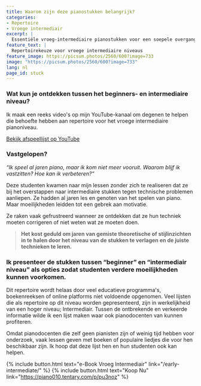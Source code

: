 ```yaml
---
title: Waarom zijn deze pianostukken belangrijk?
categories:
- Repertoire
- Vroege intermediair
excerpt: |
  Essentiële vroeg-intermediaire pianostukken voor een soepele overgang van beginner naar gevorderd. Onze YouTube-playlist en e-boek helpen studenten technische uitdagingen aan te gaan, frustratie te voorkomen en zelfverzekerd vooruit te gaan.
feature_text: |
  Repertoirekeuze voor vroege intermediaire niveaus
feature_image: https://picsum.photos/2560/600?image=733
image: "https://picsum.photos/2560/600?image=733"
lang: nl
page_id: stuck
---
```


### Wat kun je ontdekken tussen het beginners- en intermediaire niveau?

Ik maak een reeks video's op mijn YouTube-kanaal om degenen te helpen die behoefte hebben aan repertoire voor het vroege intermediaire pianoniveau.

​[Bekijk afspeellijst op YouTube](https://www.youtube.com/playlist?list=PLoEVTzF1FSNF3wVZ9sMMEoSVKzxYDL5Zk) 

### Vastgelopen?

_“Ik speel al jaren piano, maar ik kom niet meer vooruit. Waarom blijf ik vastzitten? Hoe kan ik verbeteren?”_

Deze studenten kwamen naar mijn lessen zonder zich te realiseren dat ze bij het overstappen naar intermediaire stukken tegen technische problemen aanliepen. Ze hadden al jaren les en genoten van het spelen van piano. Maar moeilijkheden leidden tot een gebrek aan motivatie.

Ze raken vaak gefrustreerd wanneer ze ontdekken dat ze hun techniek moeten corrigeren of niet weten wat ze moeten doen.

> **Het kost geduld om jaren van gemiste theoretische of stijlinzichten in te halen door het niveau van de stukken te verlagen en de juiste technieken te leren.**

### Ik presenteer de stukken tussen “beginner” en “intermediair niveau” als opties zodat studenten verdere moeilijkheden kunnen voorkomen.

Dit repertoire wordt helaas door veel educatieve programma's, boekenreeksen of online platforms niet voldoende opgenomen. Veel lijsten die als repertoire op dit niveau worden gepresenteerd, zijn in werkelijkheid van een hoger niveau; Intermediair. Tussen de ontbrekende en verkeerde informatie wilde ik een lijst maken waar ook pianodocenten van kunnen profiteren.

Omdat pianodocenten die zelf geen pianisten zijn of weinig tijd hebben voor onderzoek, vaak lessen geven met boeken of populaire liedjes die voor hen beschikbaar zijn. Ik hoop dat deze lijst hen en hun studenten ook kan helpen.

{% include button.html text="e-Book Vroeg Intermediair" link="/early-intermediate/" %} {% include button.html text="Koop Nu" link="https://piano010.tentary.com/p/pu3noz" %}
